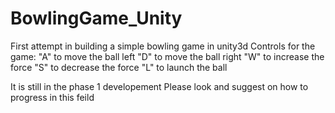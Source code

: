 # BowlingGame_Unity
First attempt in building a simple bowling game in unity3d
Controls for the game:
"A" to move the ball left 
"D" to move the ball right
"W" to increase the force
"S" to decrease the force
"L" to launch the ball


It is still in the phase 1 developement
Please look and suggest on how to progress in this feild
